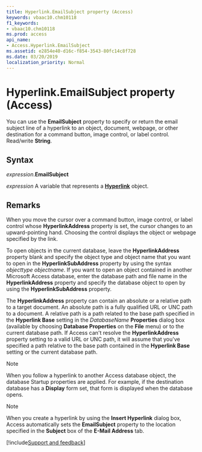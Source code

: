```yaml
---
title: Hyperlink.EmailSubject property (Access)
keywords: vbaac10.chm10118
f1_keywords:
- vbaac10.chm10118
ms.prod: access
api_name:
- Access.Hyperlink.EmailSubject
ms.assetid: e2854e40-d16c-f854-3543-80fc14c8f728
ms.date: 03/20/2019
localization_priority: Normal
---
```



# Hyperlink.EmailSubject property (Access)

You can use the **EmailSubject** property to specify or return the email subject line of a hyperlink to an object, document, webpage, or other destination for a command button, image control, or label control. Read/write **String**.


## Syntax

_expression_.**EmailSubject**

_expression_ A variable that represents a **[Hyperlink](Access.Hyperlink.md)** object.


## Remarks

When you move the cursor over a command button, image control, or label control whose **HyperlinkAddress** property is set, the cursor changes to an upward-pointing hand. Choosing the control displays the object or webpage specified by the link.

To open objects in the current database, leave the **HyperlinkAddress** property blank and specify the object type and object name that you want to open in the **HyperlinkSubAddress** property by using the syntax _objecttype objectname_. If you want to open an object contained in another Microsoft Access database, enter the database path and file name in the **HyperlinkAddress** property and specify the database object to open by using the **HyperlinkSubAddress** property.

The **HyperlinkAddress** property can contain an absolute or a relative path to a target document. An absolute path is a fully qualified URL or UNC path to a document. A relative path is a path related to the base path specified in the **Hyperlink Base** setting in the _DatabaseName_ **Properties** dialog box (available by choosing **Database Properties** on the **File** menu) or to the current database path. If Access can't resolve the **HyperlinkAddress** property setting to a valid URL or UNC path, it will assume that you've specified a path relative to the base path contained in the **Hyperlink Base** setting or the current database path.

> [!NOTE] 
> When you follow a hyperlink to another Access database object, the database Startup properties are applied. For example, if the destination database has a **Display** form set, that form is displayed when the database opens.

> [!NOTE] 
> When you create a hyperlink by using the **Insert Hyperlink** dialog box, Access automatically sets the **EmailSubject** property to the location specified in the **Subject** box of the **E-Mail Address** tab.



[!include[Support and feedback](~/includes/feedback-boilerplate.md)]